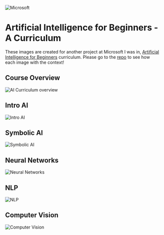 ![Microsoft](https://upload.wikimedia.org/wikipedia/commons/thumb/9/96/Microsoft_logo_%282012%29.svg/150px-Microsoft_logo_%282012%29.svg.png)
# Artificial Intelligence for Beginners - A Curriculum

These images are created for another project at Microsoft I was in, [Artificial Intelligence for Beginners](https://github.com/microsoft/AI-For-Beginners)
curriculum. Please go to the [repo](https://github.com/microsoft/AI-For-Beginners) to see how each image with the context!



## Course Overview
![AI Curriculum overview](https://github.com/girliemac/a-picture-is-worth-a-1000-words/blob/main/ai/ai-overview.png?raw=true)

## Intro AI
![Intro AI](https://github.com/girliemac/a-picture-is-worth-a-1000-words/blob/main/ai/ai-intro.png?raw=true)

## Symbolic AI
![Symbolic AI](https://github.com/girliemac/a-picture-is-worth-a-1000-words/blob/main/ai/ai-symbolic.png?raw=true)

## Neural Networks
![Neural Networks](https://github.com/girliemac/a-picture-is-worth-a-1000-words/blob/main/ai/ai-neuralnetworks.png?raw=true)

## NLP
![NLP](https://github.com/girliemac/a-picture-is-worth-a-1000-words/blob/main/ai/ai-nlp.png?raw=true)

## Computer Vision
![Computer Vision](https://github.com/girliemac/a-picture-is-worth-a-1000-words/blob/main/ai/ai-computervision.png?raw=true)

